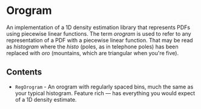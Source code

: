 # Orogram

An implementation of a 1D density estimation library that represents PDFs using piecewise linear functions.
The term _orogram_ is used to refer to any representation of a PDF with a piecewise linear function.
That may be read as _histogram_ where the _histo_ (poles, as in telephone poles) has been replaced with _oro_ (mountains, which are triangular when you're five).



## Contents

* `RegOrogram` - An orogram with regularly spaced bins, much the same as your typical histogram. Feature rich — has everything you would expect of a 1D density estimate.
